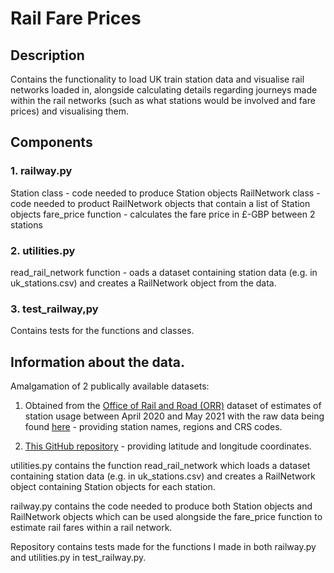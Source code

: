 # Rail Fare Prices

## Description

Contains the functionality to load UK train station data and visualise rail networks loaded in, alongside calculating details regarding journeys made within the rail networks (such as what stations would be involved and fare prices) and visualising them.

## Components 

### 1. railway.py

Station class - code needed to produce Station objects
RailNetwork class - code needed to product RailNetwork objects that contain a list of Station objects
fare_price function - calculates the fare price in £-GBP between 2 stations

### 2. utilities.py

read_rail_network function - oads a dataset containing station data (e.g. in uk_stations.csv) and creates a RailNetwork object from the data.

### 3. test_railway,py

Contains tests for the functions and classes.

## Information about the data.

Amalgamation of 2 publically available datasets:

1. Obtained from the [Office of Rail and Road (ORR)](https://www.orr.gov.uk) dataset of estimates of station usage between April 2020 and May 2021 with the raw data being found [here](https://dataportal.orr.gov.uk/media/2148/table-1410-estimates-of-station-usage-2020-21.ods) - providing station names, regions and CRS codes.

2. [This GitHub repository](https://www.github.com/davwheat/uk-railway-stations/tree/main) - providing latitude and longitude coordinates.



utilities.py contains the function read_rail_network which loads a dataset containing station data (e.g. in uk_stations.csv) and creates a RailNetwork object containing Station objects for each station.

railway.py contains the code needed to produce both Station objects and RailNetwork objects which can be used alongside the fare_price function to estimate rail fares within a rail network.

Repository contains tests made for the functions I made in both railway.py and utilities.py in test_railway.py.

